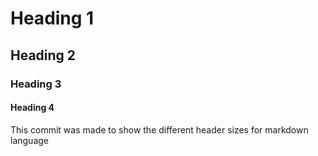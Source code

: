 # Heading 1
## Heading 2
### Heading 3
#### Heading 4

This commit was made to show the different header sizes for markdown language
